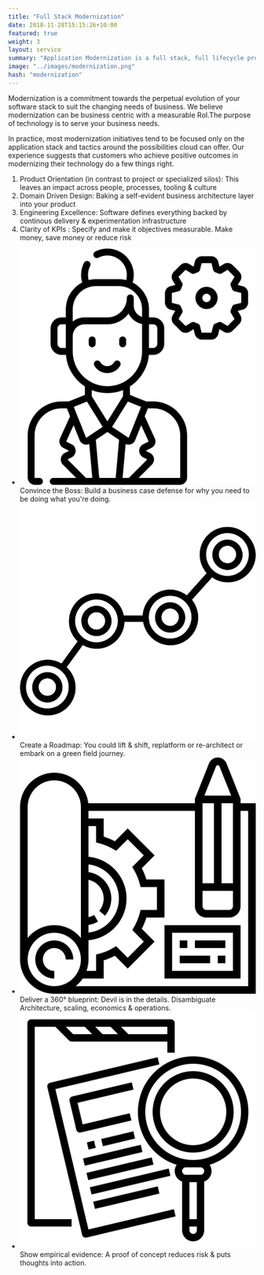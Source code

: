 ```yaml
---
title: "Full Stack Modernization"
date: 2018-11-28T15:15:26+10:00
featured: true
weight: 3
layout: service
summary: "Application Modernization is a full stack, full lifecycle problem requiring paradigm shifts across people, process & tooling. Platformatory brings the advance guard to make your team battle ready." 
image: "../images/modernization.png"
hash: "modernization"
---
```


Modernization is a commitment towards the perpetual evolution of your software stack to suit the changing needs of business. We believe modernization can be business centric with a measurable RoI.The purpose of technology is to serve your business needs.

In practice, most modernization initiatives tend to be focused only on the application stack and tactics around the possibilities cloud can offer. Our experience suggests that customers who achieve positive outcomes in modernizing their technology do a few things right.

1. Product Orientation (in contrast to project or specialized silos): This leaves an impact across people, processes, tooling & culture
2. Domain Driven Design: Baking a self-evident business architecture layer into your product
3. Engineering Excellence: Software defines everything backed by continous delivery & experimentation infrastructure
4. Clarity of KPIs : Specify and make it objectives measurable. Make money, save money or reduce risk


* <span class="icon-serv"><img src="../images/icons/boss.svg" /></span>Convince the Boss: Build a business case defense for why you need to be doing what you're doing.
* <span class="icon-serv"><img src="../images/icons/roadmap.svg" /></span>Create a Roadmap: You could lift & shift, replatform or re-architect or embark on a green field journey. 
* <span class="icon-serv"><img src="../images/icons/blueprint.svg" /></span>Deliver a 360° blueprint:  Devil is in the details. Disambiguate Architecture, scaling, economics & operations.
* <span class="icon-serv"><img src="../images/icons/evidence.svg" /></span>Show empirical evidence: A proof of concept reduces risk & puts thoughts into action.
